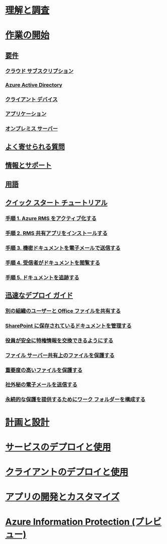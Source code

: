 # [理解と調査](/rights-management/understand-explore/azure-rights-management)
# [作業の開始](requirements-azure-rms.md)
## [要件](requirements-azure-rms.md)
### [クラウド サブスクリプション](requirements-subscriptions.md)
### [Azure Active Directory](requirements-azure-ad.md)
### [クライアント デバイス](requirements-client-devices.md)
### [アプリケーション](requirements-applications.md)
### [オンプレミス サーバー ](requirements-servers.md)
## [よく寄せられる質問](faqs.md)
## [情報とサポート](information-support.md)
## [用語](terminology.md)
## [クイック スタート チュートリアル](quick-start-tutorial.md)
### [手順 1. Azure RMS をアクティブ化する](tutorial-step1.md)
### [手順 2. RMS 共有アプリをインストールする](tutorial-step2.md)
### [手順 3. 機密ドキュメントを電子メールで送信する](tutorial-step3.md)
### [手順 4. 受信者がドキュメントを閲覧する](tutorial-step4.md)
### [手順 5. ドキュメントを追跡する](tutorial-step5.md)
## [迅速なデプロイ ガイド](rapid-deployment-guide.md)
### [別の組織のユーザーと Office ファイルを共有する](scenario-share-office-file-externally.md)
### [SharePoint に保存されているドキュメントを管理する](scenario-sharepoint.md)
### [役員が安全に特権情報を交換できるようにする](scenario-executives-email.md)
### [ファイル サーバー共有上のファイルを保護する](scenario-fci.md)
### [重要度の高いファイルを保護する](scenario-secure-most-valuable-files.md)
### [社外秘の電子メールを送信する](scenario-company-confidential-email.md)
### [永続的な保護を提供するためにワーク フォルダーを構成する](scenario-work-folders.md)
# [計画と設計](/rights-management/plan-design/deployment-roadmap)
# [サービスのデプロイと使用](/rights-management/deploy-use/activate-service)
# [クライアントのデプロイと使用](/rights-management/rms-client/use-client)
# [アプリの開発とカスタマイズ](/rights-management/develop/developers-guide)
# [Azure Information Protection (プレビュー)](/rights-management/information-protection/what-is-information-protection)


<!--HONumber=Jul16_HO3-->


